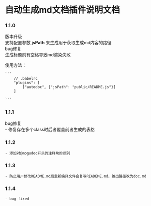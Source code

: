 # 自动生成md文档插件说明文档

### 1.1.0

版本升级  
    支持配置参数 **jsPath** 来生成用于获取生成md内容的路径  
bug修复  
    生成标题前有空格导致md渲染失败

使用方法：  


    ```
        // .babelrc
        "plugins": [
            ["autodoc", {"jsPath": "public/README.js"}]
        ]

    ```


### 1.1.1

bug修复  
    - 修复存在多个class时后者覆盖前者生成的表格


### 1.1.2

    - 添加对@mogudoc开头的注释块的识别


### 1.1.3

    - 防止用户修改README.md后重新编译文件会复写READEME.md，输出路径改为doc.md


### 1.1.4

    - bug fixed